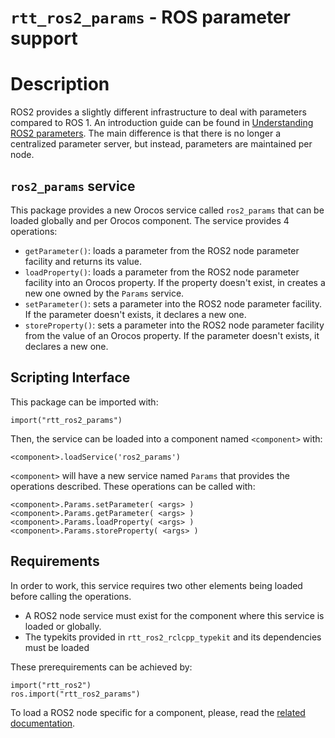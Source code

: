 
`rtt_ros2_params` - ROS parameter support
=========================================

# Description

ROS2 provides a slightly different infrastructure to deal with parameters compared to ROS 1. An introduction guide can be found in [Understanding ROS2 parameters](https://index.ros.org/doc/ros2/Tutorials/Parameters/Understanding-ROS2-Parameters/).
The main difference is that there is no longer a centralized parameter server, but instead, parameters are maintained per node.

## `ros2_params` service

This package provides a new Orocos service called `ros2_params` that can be loaded globally and per Orocos component. The service provides 4 operations:
* `getParameter()`: loads a parameter from the ROS2 node parameter facility and returns its value.
* `loadProperty()`:  loads a parameter from the ROS2 node parameter facility into an Orocos property. If the property doesn't exist, in creates a new one owned by the `Params` service.
* `setParameter()`: sets a parameter into the ROS2 node parameter facility. If the parameter doesn't exists, it declares a new one.
* `storeProperty()`: sets a parameter into the ROS2 node parameter facility from the value of an Orocos property. If the parameter doesn't exists, it declares a new one.

## Scripting Interface

This package can be imported with:
```
import("rtt_ros2_params")
```

Then, the service can be loaded into a component named `<component>` with:
```
<component>.loadService('ros2_params')
```

`<component>` will have a new service named `Params` that provides the operations described. These operations can be called with:
```
<component>.Params.setParameter( <args> )
<component>.Params.getParameter( <args> )
<component>.Params.loadProperty( <args> )
<component>.Params.storeProperty( <args> )
```

## Requirements

In order to work, this service requires two other elements being loaded before calling the operations.
* A ROS2 node service must exist for the component where this service is loaded or globally.
* The typekits provided in `rtt_ros2_rclcpp_typekit` and its dependencies must be loaded

These prerequirements can be achieved by:
```
import("rtt_ros2")
ros.import("rtt_ros2_params")
```

To load a ROS2 node specific for a component, please, read the [related documentation](../rtt_ros2_node/README.md).
